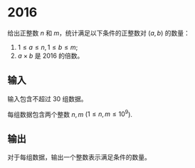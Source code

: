 # 2016

给出正整数 $n$ 和 $m$，统计满足以下条件的正整数对 $(a, b)$ 的数量：

1. $1 \leq a \leq n, 1 \leq b \leq m$;
2. $a \times b$ 是 $2016$ 的倍数。

## 输入

输入包含不超过 $30$ 组数据。

每组数据包含两个整数 $n, m$ ($1 \leq n, m \leq 10^9$). 

## 输出

对于每组数据，输出一个整数表示满足条件的数量。

